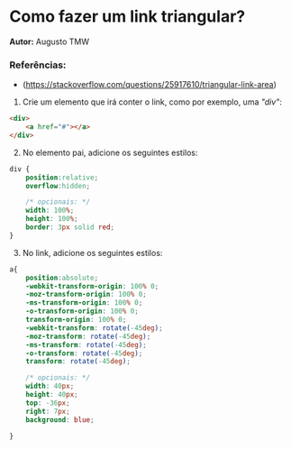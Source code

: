 # Como fazer um link triangular?

**Autor:** Augusto TMW

### Referências:

* (https://stackoverflow.com/questions/25917610/triangular-link-area)



1. Crie um elemento que irá conter o link, como por exemplo, uma *"div"*:

```html
<div>
    <a href="#"></a>
</div>
```

2. No elemento pai, adicione os seguintes estilos:

```css
div {
    position:relative;
    overflow:hidden;

    /* opcionais: */
    width: 100%;
    height: 100%;
    border: 3px solid red;
}
```

3. No link, adicione os seguintes estilos:

```css
a{
    position:absolute;
    -webkit-transform-origin: 100% 0;
    -moz-transform-origin: 100% 0;
    -ms-transform-origin: 100% 0;
    -o-transform-origin: 100% 0;
    transform-origin: 100% 0;
    -webkit-transform: rotate(-45deg);
    -moz-transform: rotate(-45deg);
    -ms-transform: rotate(-45deg);
    -o-transform: rotate(-45deg);
    transform: rotate(-45deg);

    /* opcionais: */
    width: 40px;
    height: 40px;
    top: -36px;
    right: 7px;
    background: blue;

}
```
